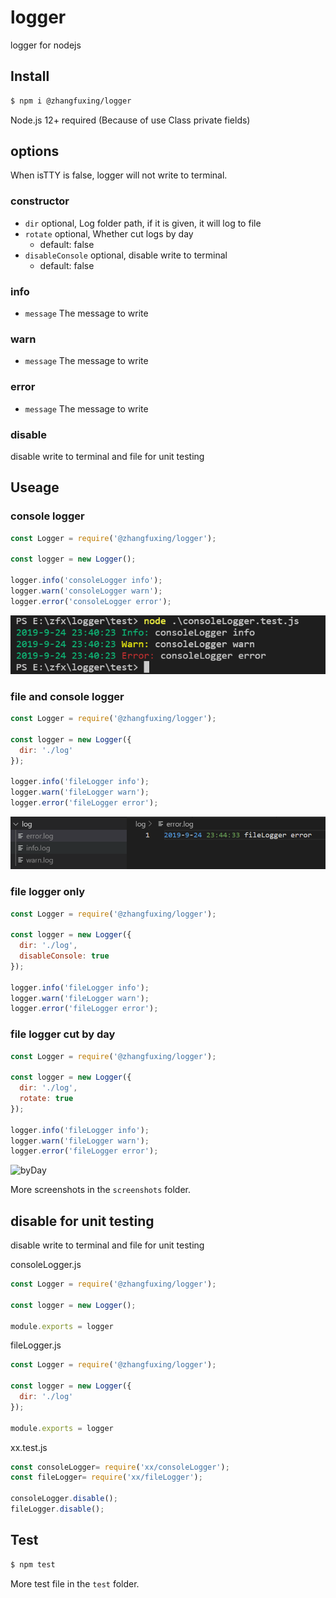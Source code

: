 # logger
logger for nodejs

## Install

```sh
$ npm i @zhangfuxing/logger
```  

Node.js 12+ required (Because of use Class private fields)

## options
When isTTY is false, logger will not write to terminal.

### constructor  
* `dir` optional, Log folder path, if it is given, it will log to file
* `rotate` optional, Whether cut logs by day
  - default: false
* `disableConsole` optional, disable write to terminal
  - default: false

### info  
* `message` The message to write  

### warn  
* `message` The message to write  

### error
* `message` The message to write  

### disable 
disable write to terminal and file for unit testing  
 
## Useage  

### console logger  

```js
const Logger = require('@zhangfuxing/logger');

const logger = new Logger();

logger.info('consoleLogger info');
logger.warn('consoleLogger warn');
logger.error('consoleLogger error');
```  

![consoleLogger](./screenshots/consoleLogger.png)  

### file and console logger  

```js
const Logger = require('@zhangfuxing/logger');

const logger = new Logger({
  dir: './log'
});

logger.info('fileLogger info');
logger.warn('fileLogger warn');
logger.error('fileLogger error');
```  

![fileLogger](./screenshots/fileLogger.png) 

### file logger only

```js
const Logger = require('@zhangfuxing/logger');

const logger = new Logger({
  dir: './log',
  disableConsole: true
});

logger.info('fileLogger info');
logger.warn('fileLogger warn');
logger.error('fileLogger error');
```  

### file logger cut by day

```js
const Logger = require('@zhangfuxing/logger');

const logger = new Logger({
  dir: './log',
  rotate: true 
});

logger.info('fileLogger info');
logger.warn('fileLogger warn');
logger.error('fileLogger error');
```  

![byDay](./screenshots/fileLogger.roate.png)  

More screenshots in the `screenshots` folder.

## disable for unit testing  
disable write to terminal and file for unit testing 

consoleLogger.js
```js
const Logger = require('@zhangfuxing/logger');

const logger = new Logger();

module.exports = logger
```

fileLogger.js
```js
const Logger = require('@zhangfuxing/logger');

const logger = new Logger({
  dir: './log'
});

module.exports = logger
```

xx.test.js
```js
const consoleLogger= require('xx/consoleLogger');
const fileLogger= require('xx/fileLogger');

consoleLogger.disable();
fileLogger.disable();
```

## Test

```sh
$ npm test
```  

More test file in the `test` folder.